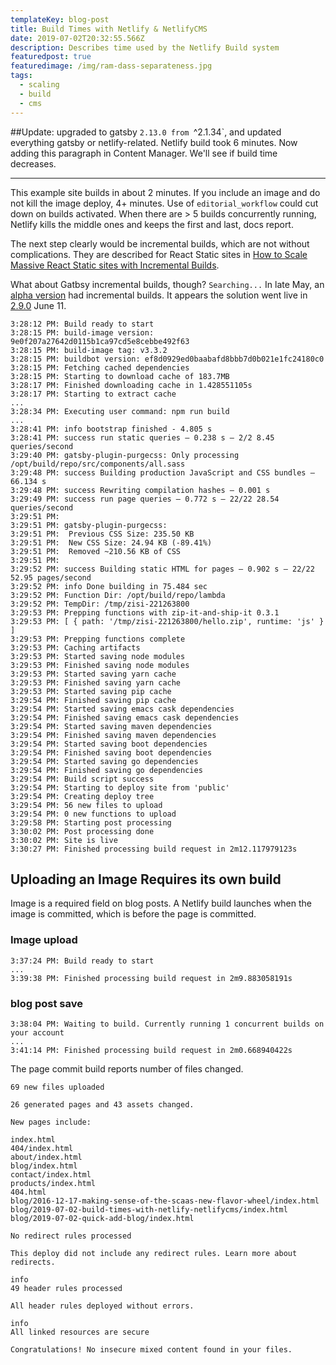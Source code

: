 ```yaml
---
templateKey: blog-post
title: Build Times with Netlify & NetlifyCMS
date: 2019-07-02T20:32:55.566Z
description: Describes time used by the Netlify Build system
featuredpost: true
featuredimage: /img/ram-dass-separateness.jpg
tags:
  - scaling
  - build
  - cms
---
```

##Update: 
upgraded to gatsby `2.13.0 from `^2.1.34`, and updated everything gatsby or netlify-related. Netlify build took 6 minutes. Now adding this paragraph in Content Manager. We'll see if build time decreases.

<hr/>

This example site builds in about 2 minutes.
If you include an image and do not kill the image deploy, 4+ minutes.
Use of `editorial_workflow` could cut down on builds activated.
When there are > 5 builds concurrently running, Netlify kills the middle ones and keeps the first and last, docs report.

The next step clearly would be incremental builds, which are not without complications. They are described for React Static sites in [How to Scale Massive React Static sites with Incremental Builds](https://www.netlify.com/blog/2019/01/17/how-to-scale-massive-react-static-sites-with-incremental-builds/). 

What about Gatbsy incremental builds, though? `Searching...` 
In late May, an [alpha version](https://github.com/gatsbyjs/gatsby/issues/5002#issuecomment-496689016) had incremental builds. It appears the solution went live in [2.9.0](https://github.com/gatsbyjs/gatsby/pull/14359#issuecomment-500707616) June 11.



```shell
3:28:12 PM: Build ready to start
3:28:15 PM: build-image version: 9e0f207a27642d0115b1ca97cd5e8cebbe492f63
3:28:15 PM: build-image tag: v3.3.2
3:28:15 PM: buildbot version: ef8d0929ed0baabafd8bbb7d0b021e1fc24180c0
3:28:15 PM: Fetching cached dependencies
3:28:15 PM: Starting to download cache of 183.7MB
3:28:17 PM: Finished downloading cache in 1.428551105s
3:28:17 PM: Starting to extract cache
...
3:28:34 PM: Executing user command: npm run build
...
3:28:41 PM: info bootstrap finished - 4.805 s
3:28:41 PM: success run static queries — 0.238 s — 2/2 8.45 queries/second
3:29:40 PM: gatsby-plugin-purgecss: Only processing  /opt/build/repo/src/components/all.sass
3:29:48 PM: success Building production JavaScript and CSS bundles — 66.134 s
3:29:48 PM: success Rewriting compilation hashes — 0.001 s
3:29:49 PM: success run page queries — 0.772 s — 22/22 28.54 queries/second
3:29:51 PM: 
3:29:51 PM: gatsby-plugin-purgecss:
3:29:51 PM:  Previous CSS Size: 235.50 KB
3:29:51 PM:  New CSS Size: 24.94 KB (-89.41%)
3:29:51 PM:  Removed ~210.56 KB of CSS
3:29:51 PM: 
3:29:52 PM: success Building static HTML for pages — 0.902 s — 22/22 52.95 pages/second
3:29:52 PM: info Done building in 75.484 sec
3:29:52 PM: Function Dir: /opt/build/repo/lambda
3:29:52 PM: TempDir: /tmp/zisi-221263800
3:29:53 PM: Prepping functions with zip-it-and-ship-it 0.3.1
3:29:53 PM: [ { path: '/tmp/zisi-221263800/hello.zip', runtime: 'js' } ]
3:29:53 PM: Prepping functions complete
3:29:53 PM: Caching artifacts
3:29:53 PM: Started saving node modules
3:29:53 PM: Finished saving node modules
3:29:53 PM: Started saving yarn cache
3:29:53 PM: Finished saving yarn cache
3:29:53 PM: Started saving pip cache
3:29:54 PM: Finished saving pip cache
3:29:54 PM: Started saving emacs cask dependencies
3:29:54 PM: Finished saving emacs cask dependencies
3:29:54 PM: Started saving maven dependencies
3:29:54 PM: Finished saving maven dependencies
3:29:54 PM: Started saving boot dependencies
3:29:54 PM: Finished saving boot dependencies
3:29:54 PM: Started saving go dependencies
3:29:54 PM: Finished saving go dependencies
3:29:54 PM: Build script success
3:29:54 PM: Starting to deploy site from 'public'
3:29:54 PM: Creating deploy tree 
3:29:54 PM: 56 new files to upload
3:29:54 PM: 0 new functions to upload
3:29:58 PM: Starting post processing
3:30:02 PM: Post processing done
3:30:02 PM: Site is live
3:30:27 PM: Finished processing build request in 2m12.117979123s
```
## Uploading an Image Requires its own build

Image is a required field on blog posts. A Netlify build launches when the image is committed, which is before the page is committed.

### Image upload

```
3:37:24 PM: Build ready to start
...
3:39:38 PM: Finished processing build request in 2m9.883058191s
```

### blog post save

```shell
3:38:04 PM: Waiting to build. Currently running 1 concurrent builds on your account
...
3:41:14 PM: Finished processing build request in 2m0.668940422s
```

The page commit build reports number of files changed.

```
69 new files uploaded

26 generated pages and 43 assets changed.

New pages include:

index.html
404/index.html
about/index.html
blog/index.html
contact/index.html
products/index.html
404.html
blog/2016-12-17-making-sense-of-the-scaas-new-flavor-wheel/index.html
blog/2019-07-02-build-times-with-netlify-netlifycms/index.html
blog/2019-07-02-quick-add-blog/index.html

No redirect rules processed

This deploy did not include any redirect rules. Learn more about redirects.

info
49 header rules processed

All header rules deployed without errors.

info
All linked resources are secure

Congratulations! No insecure mixed content found in your files.
```
